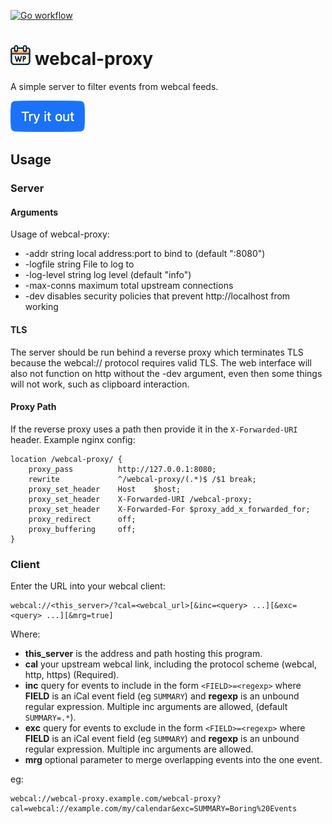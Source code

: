 [![Go workflow](https://github.com/brackendawson/webcal-proxy/actions/workflows/go.yml/badge.svg)](https://github.com/brackendawson/webcal-proxy/actions/workflows/go.yml)

# ![wp logo](assets/img/favicon.ico) webcal-proxy
A simple server to filter events from webcal feeds.

[![Try it out](doc/try-it-out.png)](https://bracken.cc/webcal-proxy)

## Usage
### Server
#### Arguments
Usage of webcal-proxy:
* -addr string
local address:port to bind to (default ":8080")
* -logfile string
File to log to
* -log-level string
log level (default "info")
* -max-conns maximum total upstream connections
* -dev disables security policies that prevent http://localhost from working

#### TLS
The server should be run behind a reverse proxy which terminates TLS because the webcal:// protocol requires valid TLS. The web interface will also not function on http without the -dev argument, even then some things will not work, such as clipboard interaction.

#### Proxy Path
If the reverse proxy uses a path then provide it in the `X-Forwarded-URI` header. Example nginx config:
```nginx
location /webcal-proxy/ {
    proxy_pass          http://127.0.0.1:8080;
    rewrite             ^/webcal-proxy/(.*)$ /$1 break;
    proxy_set_header    Host    $host;
    proxy_set_header    X-Forwarded-URI /webcal-proxy;
    proxy_set_header    X-Forwarded-For $proxy_add_x_forwarded_for;
    proxy_redirect      off;
    proxy_buffering     off;
}
```

### Client
Enter the URL into your webcal client:
```
webcal://<this_server>/?cal=<webcal_url>[&inc=<query> ...][&exc=<query> ...][&mrg=true]
```
Where:
* **this_server** is the address and path hosting this program.
* **cal** your upstream webcal link, including the protocol scheme (webcal, http, https) (Required).
* **inc** query for events to include in the form `<FIELD>=<regexp>` where **FIELD** is an iCal event field (eg `SUMMARY`) and **regexp** is an unbound regular expression. Multiple inc arguments are allowed, (default `SUMMARY=.*`).
* **exc** query for events to exclude in the form `<FIELD>=<regexp>` where **FIELD** is an iCal event field (eg `SUMMARY`) and **regexp** is an unbound regular expression. Multiple inc arguments are allowed.
* **mrg** optional parameter to merge overlapping events into the one event.

eg:
```
webcal://webcal-proxy.example.com/webcal-proxy?cal=webcal://example.com/my/calendar&exc=SUMMARY=Boring%20Events
```
